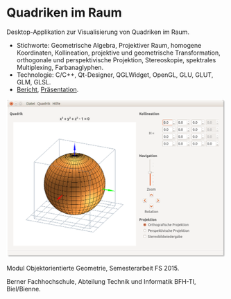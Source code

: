# Quadriken im Raum
Desktop-Applikation zur Visualisierung von Quadriken im Raum.

- Stichworte: Geometrische Algebra, Projektiver Raum, homogene Koordinaten, Kollineation, projektive und geometrische Transformation, orthogonale und perspektivische Projektion, Stereoskopie, spektrales Multiplexing, Farbanaglyphen. 
- Technologie: C/C++, Qt-Designer, QGLWidget, OpenGL, GLU, GLUT, GLM, GLSL. 
- [Bericht](https://www.hashdoc.com/documents/466376/quadriken-im-raum-und-ihre-schnittbilder-an-ebenen-flachen), [Präsentation](https://speakerdeck.com/brugr9/quadriken-im-raum-und-ihre-schnittbilder-an-ebenen-flachen). 

![qir GUI](doc/qir_gui.png "qir GUI")

Modul Objektorientierte Geometrie, Semesterarbeit FS 2015. 

Berner Fachhochschule, Abteilung Technik und Informatik BFH-TI, Biel/Bienne.
